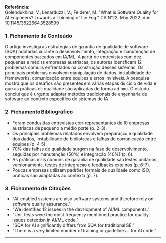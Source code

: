 **Referência:**  
Golendukhina, V.; Lenarduzzi, V.; Felderer, M. "What is Software Quality for AI Engineers? Towards a Thinning of the Fog." CAIN’22, May 2022. doi: 10.1145/3522664.3528599

### 1. Fichamento de Conteúdo
O artigo investiga as estratégias de garantia de qualidade de software (SQA) adotadas durante o desenvolvimento, integração e manutenção de componentes baseados em IA/ML. A partir de entrevistas  com dez pequenas e médias empresas austríacas, os autores identificam 12 problemas comuns enfrentados na construção desses sistemas. Os principais problemas envolvem manipulação de dados, instabilidade de frameworks, comunicação entre equipes e erros invisíveis. A pesquisa mostra que os desafios são presentes em várias etapas do ciclo de vida e que as práticas de qualidade são aplicadas de forma ad hoc. O estudo conclui que é urgente adaptar métodos tradicionais de engenharia de software ao contexto específico de sistemas de IA.

### 2. Fichamento Bibliográfico
- Foram conduzidas entrevistas com representantes de 10 empresas austríacas de pequeno a médio porte (p. 2-3).
- Os principais problemas relatados envolvem preparação e qualidade dos dados, instabilidade de bibliotecas e falhas de comunicação entre equipes (p. 4-5).
- 70% das falhas de qualidade surgem na fase de desenvolvimento, seguidas por manutenção (50%) e integração (40%) (p. 6).
- As práticas mais comuns de garantia de qualidade são testes unitários, versionamento, testes de integração e feedbacks externos (p. 6-7).
- Poucas empresas utilizam padrões formais de qualidade como ISO; práticas são adaptadas ao contexto (p. 7).

### 3. Fichamento de Citações
- "AI-enabled systems are also software systems and therefore rely on software quality assurance."
- "We identified 12 issues in the development of AI/ML components."
- "Unit tests were the most frequently mentioned practice for quality issues detection in AI/ML code."
- "SQA for AI significantly differs from SQA for traditional SE."
- "There is a very limited number of training or guidelines... for AI code."

---
